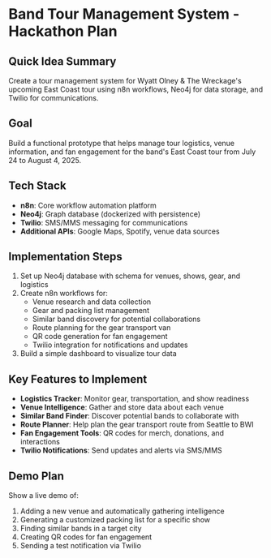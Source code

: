 # Band Tour Management System - Hackathon Plan

## Quick Idea Summary

Create a tour management system for Wyatt Olney & The Wreckage's upcoming East Coast tour using n8n workflows, Neo4j for data storage, and Twilio for communications.

## Goal

Build a functional prototype that helps manage tour logistics, venue information, and fan engagement for the band's East Coast tour from July 24 to August 4, 2025.

## Tech Stack

- **n8n**: Core workflow automation platform
- **Neo4j**: Graph database (dockerized with persistence)
- **Twilio**: SMS/MMS messaging for communications
- **Additional APIs**: Google Maps, Spotify, venue data sources

## Implementation Steps

1. Set up Neo4j database with schema for venues, shows, gear, and logistics
2. Create n8n workflows for:
   - Venue research and data collection
   - Gear and packing list management
   - Similar band discovery for potential collaborations
   - Route planning for the gear transport van
   - QR code generation for fan engagement
   - Twilio integration for notifications and updates
3. Build a simple dashboard to visualize tour data

## Key Features to Implement

- **Logistics Tracker**: Monitor gear, transportation, and show readiness
- **Venue Intelligence**: Gather and store data about each venue
- **Similar Band Finder**: Discover potential bands to collaborate with
- **Route Planner**: Help plan the gear transport route from Seattle to BWI
- **Fan Engagement Tools**: QR codes for merch, donations, and interactions
- **Twilio Notifications**: Send updates and alerts via SMS/MMS

## Demo Plan

Show a live demo of:

1. Adding a new venue and automatically gathering intelligence
2. Generating a customized packing list for a specific show
3. Finding similar bands in a target city
4. Creating QR codes for fan engagement
5. Sending a test notification via Twilio

